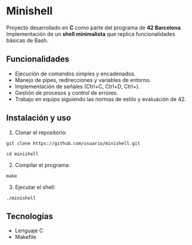 # Minishell  

Proyecto desarrollado en **C** como parte del programa de **42 Barcelona**.  
Implementación de un **shell minimalista** que replica funcionalidades básicas de Bash.  

## Funcionalidades  
- Ejecución de comandos simples y encadenados.  
- Manejo de pipes, redirecciones y variables de entorno.  
- Implementación de señales (Ctrl+C, Ctrl+D, Ctrl+\).  
- Gestión de procesos y control de errores.  
- Trabajo en equipo siguiendo las normas de estilo y evaluación de 42.  

## Instalación y uso  
1. Clonar el repositorio:  
```
git clone https://github.com/usuario/minishell.git
```
```
cd minishell  
```
2. Compilar el programa:  
```
make  
```
3. Ejecutar el shell:  
```
./minishell  
```
## Tecnologías  
- Lenguaje C  
- Makefile  
